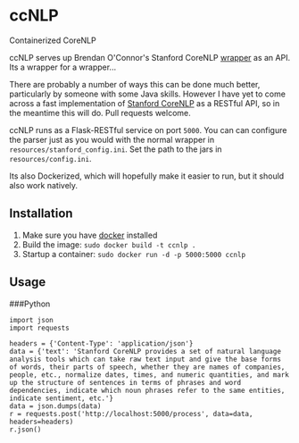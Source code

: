 # ccNLP

Containerized CoreNLP

ccNLP serves up Brendan O'Connor's Stanford CoreNLP
[wrapper](https://github.com/brendano/stanford_corenlp_pywrapper) as an API.
Its a wrapper for a wrapper...

There are probably a number of ways this can be done much better, particularly
by someone with some Java skills. However I have yet to come across a fast
implementation of [Stanford
CoreNLP](http://nlp.stanford.edu/software/corenlp.shtml) as a RESTful API, so
in the meantime this will do. Pull requests welcome.

ccNLP runs as a Flask-RESTful service on port `5000`. You can can configure the
parser just as you would with the normal wrapper in
`resources/stanford_config.ini`. Set the path to the jars in
`resources/config.ini`. 

Its also Dockerized, which will hopefully make it easier to run, but it should
also work natively.

Installation
-------------

1. Make sure you have [docker](https://www.docker.com/) installed
2. Build the image: `sudo docker build -t ccnlp .`
3. Startup a container: `sudo docker run -d -p 5000:5000 ccnlp`

Usage
------

###Python

```
import json
import requests

headers = {'Content-Type': 'application/json'}
data = {'text': 'Stanford CoreNLP provides a set of natural language analysis tools which can take raw text input and give the base forms of words, their parts of speech, whether they are names of companies, people, etc., normalize dates, times, and numeric quantities, and mark up the structure of sentences in terms of phrases and word dependencies, indicate which noun phrases refer to the same entities, indicate sentiment, etc.'}
data = json.dumps(data)
r = requests.post('http://localhost:5000/process', data=data,
headers=headers)
r.json()
```
